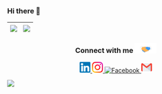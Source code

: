 ### Hi there 👋

<!--
**phu024/phu024** is a ✨ _special_ ✨ repository because its `README.md` (this file) appears on your GitHub profile.

Here are some ideas to get you started:

- 🔭 I’m currently working on ...
- 🌱 I’m currently learning ...
- 👯 I’m looking to collaborate on ...
- 🤔 I’m looking for help with ...
- 💬 Ask me about ...
- 📫 How to reach me: ...
- 😄 Pronouns: ...
- ⚡ Fun fact: ...
-->  

| <a href="https://github.com/anuraghazra/github-readme-stats"><img align="center" src="https://github-readme-stats.vercel.app/api?username=phu024&rank_icon=github&include_all_commits=true&theme=buefy&hide_border=true"/></a> | <a href="https://github.com/phu024/github-readme-stats"><img align="center" src="https://github-readme-stats.vercel.app/api/top-langs/?username=phu024&layout=compact&theme=buefy&hide_border=true" /></a> |
| ------------- | ------------- |
<!-- 
<p align="center">
    <img src="https://github-profile-trophy.vercel.app/?username=phu024&margin-w=15&margin-h=15&column=4"/>
</p> -->


<div align="center">
   <h3> Connect with me
      <a href="https://gifyu.com/image/Zy2f">
         <img src="https://github.com/phu024/phu024/blob/main/gif/Handshake.gif" width="50px"/>
      </a>
   </h3> 
</div>      
<p align="center">
    <a href="https://www.linkedin.com/in/phuwadon-dec" target="_blank">
       <img alt="LinkedIn" width="25px" src="https://raw.githubusercontent.com/phu024/phu024/d145f64e74ad71027308d0d41fbb7b7f65822a0a/svg/linkedin-svgrepo-com.svg">
   </a>
    <a href="https://www.instagram.com/iam.phu_" target="_blank">
       <img alt="Instagram" width="25px" src="https://github.com/phu024/phu024/blob/main/svg/Instagram.svg">
   </a>
    <a href="https://www.facebook.com/phuwadon.dec" target="_blank">
       <img alt="Facebook" width="25px" src="https://upload.wikimedia.org/wikipedia/commons/5/51/Facebook_f_logo_%282019%29.svg">
   </a>
    <a href="mailto:phuwadon.dev@gmail.com?" target="_blank">
       <img alt="Gmail" width="25px" src="https://github.com/phu024/phu024/blob/main/svg/Gmail.svg">
   </a>
</p>

![](https://komarev.com/ghpvc/?username=phu024&label=views)

